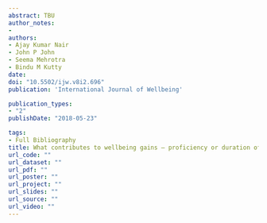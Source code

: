 ```yaml
---
abstract: TBU
author_notes:
- 
authors:
- Ajay Kumar Nair
- John P John
- Seema Mehrotra
- Bindu M Kutty
date: 
doi: "10.5502/ijw.v8i2.696"
publication: 'International Journal of Wellbeing'

publication_types:
- "2"
publishDate: "2018-05-23"

tags:
- Full Bibliography
title: What contributes to wellbeing gains – proficiency or duration of meditation related practices?
url_code: ""
url_dataset: ""
url_pdf: ""
url_poster: ""
url_project: ""
url_slides: ""
url_source: ""
url_video: ""
---
```

